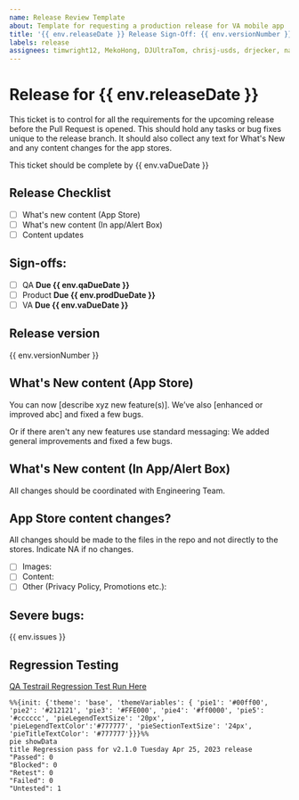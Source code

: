 ```yaml
---
name: Release Review Template
about: Template for requesting a production release for VA mobile app
title: '{{ env.releaseDate }} Release Sign-Off: {{ env.versionNumber }}'
labels: release
assignees: timwright12, MekoHong, DJUltraTom, chrisj-usds, drjecker, narin, dumathane, rachelhanster, ajsarkar28, jennb33
---
```


# Release for {{ env.releaseDate }}

This ticket is to control for all the requirements for the upcoming release before the Pull Request is opened. This should hold any tasks or bug fixes unique to the release branch. It should also collect any text for What's New and any content changes for the app stores.

This ticket should be complete by {{ env.vaDueDate }}

## Release Checklist

- [ ] What's new content (App Store)
- [ ] What's new content (In app/Alert Box)
- [ ] Content updates

## Sign-offs:

<!-- All groups should check the box when they approve -->

- [ ] QA **Due {{ env.qaDueDate }}**
- [ ] Product **Due {{ env.prodDueDate }}**
- [ ] VA **Due {{ env.vaDueDate }}**

## Release version

<!-- Automated value, do not change -->

{{ env.versionNumber }}

## What's New content (App Store)

<!-- Define the content for the What's New sections of the app stores here -->

You can now [describe xyz new feature(s)]. We’ve also [enhanced or improved abc] and fixed a few bugs.

Or if there aren't any new features use standard messaging: We added general improvements and fixed a few bugs.

## What's New content (In App/Alert Box)

<!-- Define the content for the What's New alert box here -->

All changes should be coordinated with Engineering Team.

## App Store content changes?

All changes should be made to the files in the repo and not directly to the stores.
Indicate NA if no changes.

- [ ] Images:
- [ ] Content:
- [ ] Other (Privacy Policy, Promotions etc.):

## Severe bugs:

<!-- Link any severe bug tickets here and indicate if they need review or if they are scheduled/blocked -->

{{ env.issues }}

## Regression Testing

[QA Testrail Regression Test Run Here](^^^Testrail-url^^^)

```mermaid
%%{init: {'theme': 'base', 'themeVariables': { 'pie1': '#00ff00', 'pie2': '#212121', 'pie3': '#FFE000', 'pie4': '#ff0000', 'pie5': '#cccccc', 'pieLegendTextSize': '20px', 'pieLegendTextColor':'#777777', 'pieSectionTextSize': '24px', 'pieTitleTextColor': '#777777'}}}%%
pie showData
title Regression pass for v2.1.0 Tuesday Apr 25, 2023 release
"Passed": 0
"Blocked": 0
"Retest": 0
"Failed": 0
"Untested": 1
```
